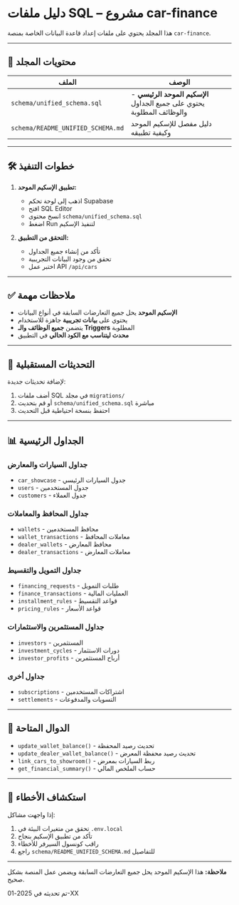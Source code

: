 # دليل ملفات SQL – مشروع car-finance

هذا المجلد يحتوي على ملفات إعداد قاعدة البيانات الخاصة بمنصة `car-finance`.

---

## 📁 محتويات المجلد

| الملف                          | الوصف                                                                 |
|-------------------------------|------------------------------------------------------------------------|
| `schema/unified_schema.sql`   | **الإسكيم الموحد الرئيسي** - يحتوي على جميع الجداول والوظائف المطلوبة |
| `schema/README_UNIFIED_SCHEMA.md` | دليل مفصل للإسكيم الموحد وكيفية تطبيقه |

---

## 🛠️ خطوات التنفيذ

1. **تطبيق الإسكيم الموحد:**
   - اذهب إلى لوحة تحكم Supabase
   - افتح SQL Editor
   - انسخ محتوى `schema/unified_schema.sql`
   - اضغط Run لتنفيذ الإسكيم

2. **التحقق من التطبيق:**
   - تأكد من إنشاء جميع الجداول
   - تحقق من وجود البيانات التجريبية
   - اختبر عمل API `/api/cars`

---

## ✅ ملاحظات مهمة

- **الإسكيم الموحد** يحل جميع التعارضات السابقة في أنواع البيانات
- يحتوي على **بيانات تجريبية** جاهزة للاستخدام
- يتضمن **جميع الوظائف والـ Triggers** المطلوبة
- **محدث ليتناسب مع الكود الحالي** في التطبيق

---

## 🔄 التحديثات المستقبلية

لإضافة تحديثات جديدة:
1. أضف ملفات SQL في مجلد `migrations/`
2. أو قم بتحديث `schema/unified_schema.sql` مباشرة
3. احتفظ بنسخة احتياطية قبل التحديث

---

## 📊 الجداول الرئيسية

### جداول السيارات والمعارض
- `car_showcase` - جدول السيارات الرئيسي
- `users` - جدول المستخدمين
- `customers` - جدول العملاء

### جداول المحافظ والمعاملات
- `wallets` - محافظ المستخدمين
- `wallet_transactions` - معاملات المحافظ
- `dealer_wallets` - محافظ المعارض
- `dealer_transactions` - معاملات المعارض

### جداول التمويل والتقسيط
- `financing_requests` - طلبات التمويل
- `finance_transactions` - العمليات المالية
- `installment_rules` - قواعد التقسيط
- `pricing_rules` - قواعد الأسعار

### جداول المستثمرين والاستثمارات
- `investors` - المستثمرين
- `investment_cycles` - دورات الاستثمار
- `investor_profits` - أرباح المستثمرين

### جداول أخرى
- `subscriptions` - اشتراكات المستخدمين
- `settlements` - التسويات والمدفوعات

---

## 🚀 الدوال المتاحة

- `update_wallet_balance()` - تحديث رصيد المحفظة
- `update_dealer_wallet_balance()` - تحديث رصيد محفظة المعرض
- `link_cars_to_showroom()` - ربط السيارات بمعرض
- `get_financial_summary()` - حساب الملخص المالي

---

## 🔧 استكشاف الأخطاء

إذا واجهت مشاكل:
1. تحقق من متغيرات البيئة في `.env.local`
2. تأكد من تطبيق الإسكيم بنجاح
3. راقب كونسول السيرفر للأخطاء
4. راجع `schema/README_UNIFIED_SCHEMA.md` للتفاصيل

---

**ملاحظة:** هذا الإسكيم الموحد يحل جميع التعارضات السابقة ويضمن عمل المنصة بشكل صحيح.

تم تحديثه في 2025-01-XX